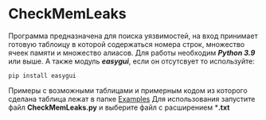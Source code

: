 # CheckMemLeaks

Программа предназначена для поиска уязвимостей, на вход принимает готовую таблоицу в которой содержаться номера строк, множество ячеек памяти и множество алиасов.
Для работы необходим ***Python 3.9*** или выше.
А также модуль ***easygui***, если он отсутсвует то используйте:
```
pip install easygui
```
Примеры с возможными таблицами и примерным кодом из которого сделана таблица лежат в папке [Examples](https://github.com/kosmos30732/CheckMemLeaks/tree/master/CheckMemLeaks/Examples)
Для использования запустите файл **CheckMemLeaks.py** и выберите файл с расширением ***.txt**

